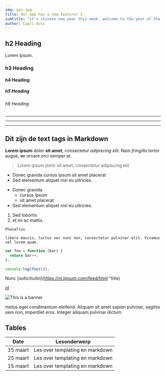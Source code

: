 ```yaml
---
img: gps.jpg
title: Our app has a new feature! 2
subtitle: "it's chinese new year this week. welcome to the year of the dog! weve taken a look at the 12 animals of the chinese zodiac and suggested a tur for each"
author: Cagri Avci
---
```


## h2 Heading

Lorem ipsum.

### h3 Heading
#### h4 Heading
##### h5 Heading
###### h6 Heading

---
___

***

## Dit zijn de text tags in Markdown

**Lorem ipsum** dolor __sit amet__, consectetur *adipiscing elit*. Nam _fringilla_ tortor augue, ~~ac~~ ornare orci semper at.

> Lorem ipsum dolor sit amet, consectetur adipiscing elit.

- Donec gravida cursus ipsum sit amet placerat
- Sed elementum aliquet nisl eu ultricies.
+ Donec gravida
    - cursus ipsum
    - sit amet placerat
+ Sed elementum aliquet nisl eu ultricies.

1. Sed lobortis
2. et mi ac mattis.

`Phasellus`

```
libero mauris, luctus nec nunc non, consectetur pulvinar elit. Vivamus vel lorem quam.
```

``` js
var foo = function (bar) {
  return bar++;
};

console.log(foo(5));
```

Nunc [sollicitudin](https://nl.lipsum.com/feed/html "title)

[id]

![This is a banner](/assets/img/banner.jpg)

metus eget condimentum eleifend. Aliquam sit amet sapien pulvinar, sagittis sem non, imperdiet eros. Integer aliquam pulvinar dictum.

[id]: https://nl.lipsum.com/feed/html

## Tables

|Date|Lesonderwerp|
|----|----|
|15 maart| Les over templating en markdown |
|25 maart| Les over templating en markdown |
|15 maart| Les over templating en markdown |
